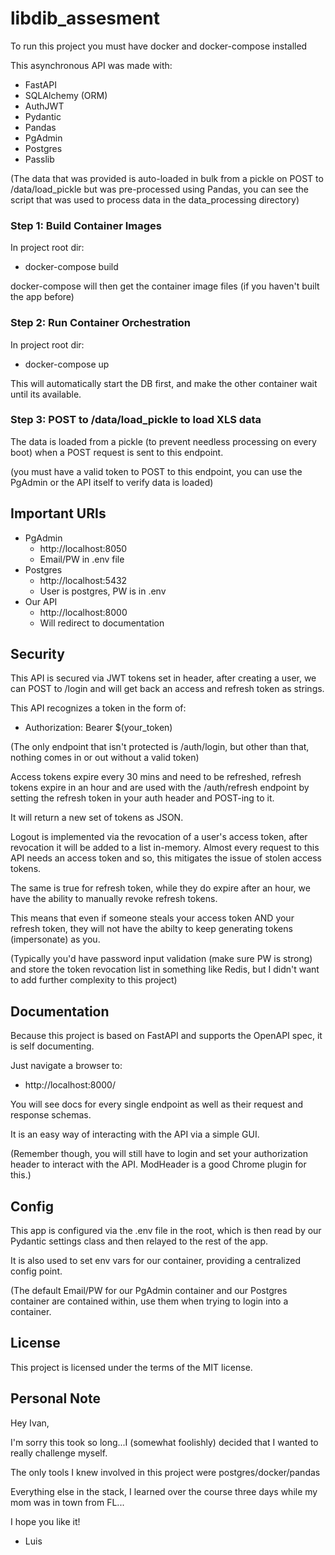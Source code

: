 # libdib_assesment

To run this project you must have docker and docker-compose installed

This asynchronous API was made with:
* FastAPI
* SQLAlchemy (ORM)
* AuthJWT
* Pydantic
* Pandas
* PgAdmin
* Postgres
* Passlib

(The data that was provided is auto-loaded in bulk from a pickle on POST to /data/load_pickle but was pre-processed using Pandas,
you can see the script that was used to process data in the data_processing directory)

### Step 1: Build Container Images

In project root dir:

* docker-compose build

docker-compose will then get the container image files (if you haven't built the app before)

### Step 2: Run Container Orchestration

In project root dir:

* docker-compose up

This will automatically start the DB first, and make the other container wait until its available.

### Step 3: POST to /data/load_pickle to load XLS data

The data is loaded from a pickle (to prevent needless processing on every boot)
when a POST request is sent to this endpoint.

(you must have a valid token to POST to this endpoint, you can use the PgAdmin or the API itself to verify data is loaded)

## Important URIs

* PgAdmin
  * http://localhost:8050
  * Email/PW in .env file
* Postgres
  * http://localhost:5432
  * User is postgres, PW is in .env
* Our API
  * http://localhost:8000
  * Will redirect to documentation

## Security

This API is secured via JWT tokens set in header, after creating a user, we can POST
to /login and will get back an access and refresh token as strings. 

This API recognizes a token in the form of:
* Authorization: Bearer $(your_token)

(The only endpoint that isn't protected is /auth/login, but other than that, nothing comes in or out without a valid token)

Access tokens expire every 30 mins and need to be refreshed, refresh tokens expire in an hour and 
are used with the /auth/refresh endpoint by setting the refresh token in your auth header and POST-ing to it. 

It will return a new set of tokens as JSON.

Logout is implemented via the revocation of a user's access token, after revocation it will be added to a list in-memory. 
Almost every request to this API needs an access token and so, this mitigates the issue of stolen access tokens.

The same is true for refresh token, while they do expire after an hour, we have the ability to manually revoke
refresh tokens. 

This means that even if someone steals your access token AND your refresh token, they will not have the abilty to keep generating tokens (impersonate) as you.

(Typically you'd have password input validation (make sure PW is strong) and store the token revocation list in something like Redis, but I didn't want to add further complexity to this project)
## Documentation
Because this project is based on FastAPI and supports the OpenAPI spec,
it is self documenting.

Just navigate a browser to:
* http://localhost:8000/

You will see docs for every single endpoint as well as their request and response schemas. 

It is an easy way of interacting with the API via a simple GUI.

(Remember though, you will still have to login and set your authorization header to interact with the API. 
ModHeader is a good Chrome plugin for this.)


## Config

This app is configured via the .env file in the root, which is then read by our Pydantic
settings class and then relayed to the rest of the app.

It is also used to set env vars for our container, providing a centralized config point.

(The default Email/PW for our PgAdmin container and our Postgres container are contained within, use them
when trying to login into a container.

## License

This project is licensed under the terms of the MIT license.

## Personal Note

Hey Ivan,

I'm sorry this took so long...I (somewhat foolishly) decided that I wanted to really challenge myself.

The only tools I knew involved in this project were postgres/docker/pandas 

Everything else in the stack, I learned over the course three days while my mom was in town from FL... 

I hope you like it!

- Luis
